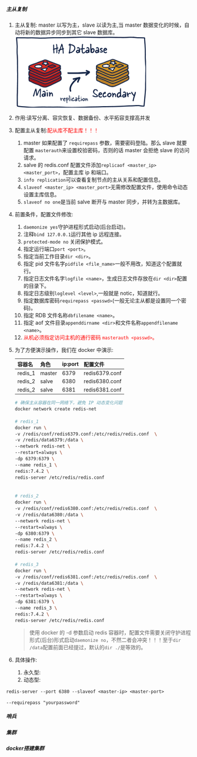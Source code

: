##### 主从复制

1. 主从复制: master 以写为主，slave 以读为主,当 master 数据变化的时候，自动将新的数据异步同步到其它 slave 数据库。<br><img src="./assets/image-20250228214118235.png" alt="image-20250228214118235" style="zoom:50%;" />

2. 作用:读写分离、容灾恢复、数据备份、水平拓容支撑高并发

3. 配置主从复制:<font color=red>配从库不配主库！！！</font>

   1. master 如果配置了 `requirepass` 参数，需要密码登陆。那么 slave 就要配置 `masterauth`来设置校验密码，否则的话 master 会拒绝 slave 的访问请求。
   2. salve 的 redis.conf 配置文件添加`replicaof <master_ip> <master_port>`，配置主库 ip 和端口。
   3. `info replication`可以查看复制节点的主从关系和配置信息。
   4. `slaveof <master_ip> <master_port>`无需修改配置文件，使用命令动态设置主库信息。
   5. `slaveof no one`是当前 salve 断开与 master 同步，并转为主数据库。

4. 前置条件，配置文件修改:

   1. `daemonize yes`守护进程形式启动(后台启动)。
   2. 注释`bind 127.0.0.1`运行其他 ip 远程连接。
   3. `protected-mode no` 关闭保护模式。
   4. 指定运行端口`port <port>`。
   5. 指定当前工作目录`dir <dir>`。
   6. 指定 pid 文件名字`pidfile <file_name>`一般不用改，知道这个配置就行。
   7. 指定日志文件名字`logfile <name>`，生成日志文件存放在`dir <dir>`配置的目录下。
   8. 指定日志级别`loglevel <level>`,一般就是 notic，知道就行。
   9. 指定数据库密码`requirepass <passwd>`(一般无论主从都是设置同一个密码)。
   10. 指定 RDB 文件名称`dbfilename <name>`。
   11. 指定 aof 文件目录`appenddirname <dir>`和文件名称`appendfilename <name>`。
   12. <font color=red>从机必须指定访问主机的通行密码 `masterauth <passwd>`。</font>

5. 为了方便演示操作，我们在 docker 中演示:

   | 容器名  | 角色   | ip:port | 配置文件       |
   | ------- | ------ | ------- | -------------- |
   | redis_1 | master | 6379    | redis6379.conf |
   | redis_2 | salve  | 6380    | redis6380.conf |
   | redis_2 | salve  | 6381    | redis6381.conf |

   ```bash
   # 确保主从容器在同一网络下，避免 IP 动态变化问题
   docker network create redis-net
   
   # redis_1
   docker run \
   -v /redis/conf/redis6379.conf:/etc/redis/redis.conf  \
   -v /redis/data6379:/data \
   --network redis-net \ 
   --restart=always \
   -dp 6379:6379 \
   --name redis_1 \
   redis:7.4.2 \
   redis-server /etc/redis/redis.conf
   
   
   # redis_2
   docker run \
   -v /redis/conf/redis6380.conf:/etc/redis/redis.conf  \
   -v /redis/data6380:/data \
   --network redis-net \ 
   --restart=always \
   -dp 6380:6379 \
   --name redis_2 \
   redis:7.4.2 \
   redis-server /etc/redis/redis.conf
   
   # redis_3
   docker run \
   -v /redis/conf/redis6381.conf:/etc/redis/redis.conf  \
   -v /redis/data6381:/data \
   --network redis-net \ 
   --restart=always \
   -dp 6381:6379 \
   --name redis_3 \
   redis:7.4.2 \
   redis-server /etc/redis/redis.conf
   ```

   > 使用 docker 的 -d 参数启动 redis 容器时，配置文件需要关闭守护进程形式(后台)形式启动`daemonize no`，不然二者会冲突！！！至于`dir /data`配置前面已经提过，默认的`dir ./`是等效的。

6. 具体操作:

   1. 永久型:
   2. 动态型:



```
redis-server --port 6380 --slaveof <master-ip> <master-port>
```

```
--requirepass "yourpassword"
```





##### 哨兵



##### 集群



##### docker搭建集群